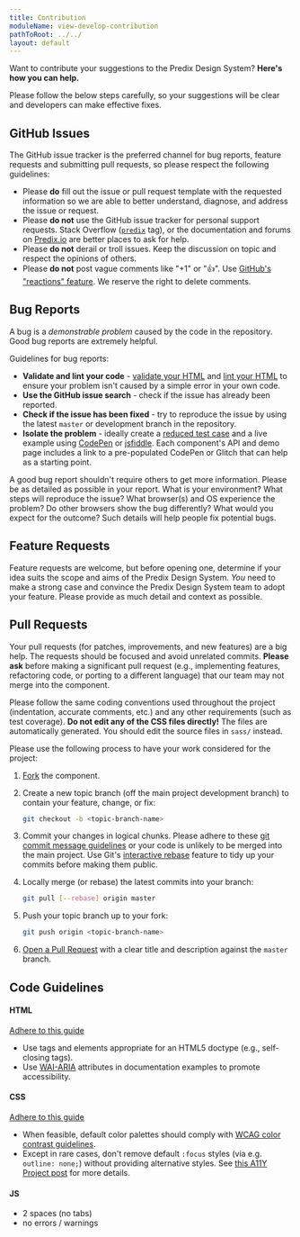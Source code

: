 ```yaml
---
title: Contribution
moduleName: view-develop-contribution
pathToRoot: ../../
layout: default
---
```


Want to contribute your suggestions to the Predix Design System? **Here's how you can help.**

Please follow the below steps carefully, so your suggestions will be clear and developers can make effective fixes.

## GitHub Issues

The GitHub issue tracker is the preferred channel for bug reports, feature requests and submitting pull requests, so please respect the following guidelines:

* Please **do** fill out the issue or pull request template with the requested information so we are able to better understand, diagnose, and address the issue or request.
* Please **do not** use the GitHub issue tracker for personal support requests. Stack Overflow ([`predix`](https://stackoverflow.com/questions/tagged/predix-ui) tag), or the documentation and forums on [Predix.io](https://predix.io) are better places to ask for help.
* Please **do not** derail or troll issues. Keep the discussion on topic and respect the opinions of others.
* Please **do not** post vague comments like "+1" or ":thumbsup:". Use [GitHub's "reactions" feature](https://github.com/blog/2119-add-reactions-to-pull-requests-issues-and-comments). We reserve the right to delete comments.

## Bug Reports

A bug is a _demonstrable problem_ caused by the code in the repository. Good bug reports are extremely helpful.

Guidelines for bug reports:

* **Validate and lint your code** - [validate your HTML](http://html5.validator.nu) and [lint your HTML](http://www.dirtymarkup.com/) to ensure your problem isn't caused by a simple error in your own code.
* **Use the GitHub issue search** - check if the issue has already been reported.
* **Check if the issue has been fixed** - try to reproduce the issue by using the latest `master` or development branch in the repository.
* **Isolate the problem** - ideally create a [reduced test case](https://css-tricks.com/reduced-test-cases/) and a live example using [CodePen](http://codepen.io/mdwragg/pen/LNwmpB) or [jsfiddle](https://jsfiddle.net/Lqmcwhw0/3/). Each component's API and demo page includes a link to a pre-populated CodePen or Glitch that can help as a starting point.

A good bug report shouldn't require others to get more information. Please be as detailed as possible in your report. What is your environment? What steps will reproduce the issue? What browser(s) and OS experience the problem? Do other browsers show the bug differently? What would you expect for the outcome? Such details will help people fix potential bugs.

## Feature Requests

Feature requests are welcome, but before opening one, determine if your idea suits the scope and aims of the Predix Design System. *You* need to make a strong case and convince the Predix Design System team to adopt your feature. Please provide as much detail and context as possible.


## Pull Requests

Your pull requests (for patches, improvements, and new features) are a big help. The requests should be focused and avoid unrelated commits. **Please ask** before making a significant pull request (e.g., implementing features, refactoring code, or porting to a different language) that our team may not merge into the component.

Please follow the same coding conventions used throughout the project (indentation, accurate comments, etc.) and any other requirements (such as test coverage). **Do not edit any of the CSS files directly!** The files are automatically generated. You should edit the source files in `sass/` instead.

Please use the following process to have your work considered for the project:

1. [Fork](https://help.github.com/fork-a-repo/) the component.

2. Create a new topic branch (off the main project development branch) to contain your feature, change, or fix:

    ```bash
    git checkout -b <topic-branch-name>
    ```

3. Commit your changes in logical chunks. Please adhere to these [git commit message guidelines](http://tbaggery.com/2008/04/19/a-note-about-git-commit-messages.html) or your code is unlikely to be merged into the main project. Use Git's [interactive rebase](https://help.github.com/articles/interactive-rebase) feature to tidy up your commits before making them public.

4. Locally merge (or rebase) the latest commits into your branch:

   ```bash
   git pull [--rebase] origin master
   ```

5. Push your topic branch up to your fork:

   ```bash
   git push origin <topic-branch-name>
   ```

6. [Open a Pull Request](https://help.github.com/articles/using-pull-requests/) with a clear title and description against the `master` branch.

## Code Guidelines

#### HTML

[Adhere to this guide](http://codeguide.co/#html)

- Use tags and elements appropriate for an HTML5 doctype (e.g., self-closing tags).
- Use [WAI-ARIA](https://developer.mozilla.org/en-US/docs/Web/Accessibility/ARIA) attributes in documentation examples to promote accessibility.

#### CSS

[Adhere to this guide](http://codeguide.co/#css)

- When feasible, default color palettes should comply with [WCAG color contrast guidelines](http://www.w3.org/TR/WCAG20/#visual-audio-contrast).
- Except in rare cases, don't remove default `:focus` styles (via e.g. `outline: none;`) without providing alternative styles. See [this A11Y Project post](http://a11yproject.com/posts/never-remove-css-outlines/) for more details.

#### JS

- 2 spaces (no tabs)
- no errors / warnings
